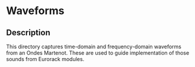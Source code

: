# Waveforms

## Description

This directory captures time-domain and frequency-domain waveforms from an Ondes Martenot. These are used to guide implementation of those sounds from Eurorack modules.
